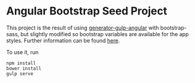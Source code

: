 # Angular Bootstrap Seed Project

This project is the result of using [generator-gulp-angular](https://github.com/Swiip/generator-gulp-angular) with bootstrap-sass, but slightly modified so bootstrap variables are available for the app styles. Further information can be found [here](http://david-barreto.com/improving-the-yeoman-generator-gulp-angular-sass/).

To use it, run
```
npm install
bower install
gulp serve
```